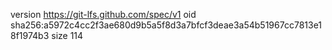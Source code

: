 version https://git-lfs.github.com/spec/v1
oid sha256:a5972c4cc2f3ae680d9b5a5f8d3a7bfcf3deae3a54b51967cc7813e18f1974b3
size 114
